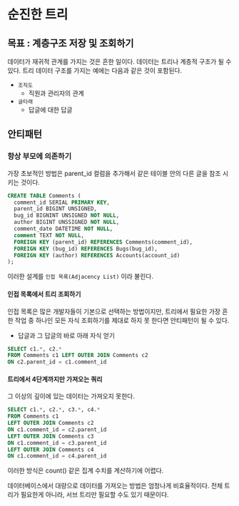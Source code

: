 # 순진한 트리

## 목표 : 계층구조 저장 및 조회하기

데이터가 재귀적 관계를 가지는 것은 흔한 일이다. 데이터는 트리나 계층적 구조가 될 수 있다. 트리 데이터 구조를 가지는 예에는 다음과 같은 것이 포함된다.

- `조직도`
  - 직원과 관리자의 관계
- `글타래`
  - 답글에 대한 답글

## 안티패턴

### 항상 부모에 의존하기

가장 초보적인 방법은 parent_id 컬럼을 추가해서 같은 테이블 안의 다른 글을 참조 시키는 것이다.

```sql
CREATE TABLE Comments (
  comment_id SERIAL PRIMARY KEY,
  parent_id BIGINT UNSIGNED,
  bug_id BIGNINT UNSIGNED NOT NULL,
  author BIGINT UNSSIGNED NOT NULL,
  comment_date DATETIME NOT NULL,
  comment TEXT NOT NULL,
  FOREIGN KEY (parent_id) REFERENCES Comments(comment_id),
  FOREIGN KEY (bug_id) REFERENCES Bugs(bug_id),
  FOREIGN KEY (author) REFERENCES Accounts(account_id)
);
```

이러한 설계를 `인접 목록(Adjacency List)` 이라 불린다.

#### 인접 목록에서 트리 조회하기

인접 목록은 많은 개발자들이 기본으로 선택하는 방법이지만, 트리에서 필요한 가장 흔한 작업 중 하나인 모든 자식 조회하기를 제대로 하지 못 한다면 안티패턴이 될 수 있다.

- 답글과 그 답글의 바로 아래 자식 얻기

```sql
SELECT c1.*, c2.*
FROM Comments c1 LEFT OUTER JOIN Comments c2
ON c2.parent_id = c1.comment_id
```

#### 트리에서 4단계까지만 가져오는 쿼리

그 이상의 깊이에 있는 데이터는 가져오지 못한다.

```sql
SELECT c1.*, c2.*, c3.*, c4.*
FROM Comments c1
LEFT OUTER JOIN Comments c2
ON c1.comment_id = c2.parent_id
LEFT OUTER JOIN Comments c3
ON c1.comment_id = c3.parent_id
LEFT OUTER JOIN Comments c4
ON c1.comment_id = c4.parent_id
```

이러한 방식은 count() 같은 집계 수치를 계산하기에 어렵다.

데이터베이스에서 대량으로 데이터를 가져오는 방법은 엄청나게 비효율적이다. 전체 트리가 필요한게 아니라, 서브 트리만 필요할 수도 있기 때문이다.

